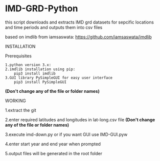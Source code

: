 # IMD-GRD-Python
this script downloads and extracts IMD grd datasets for sepcific locations and time periods and outputs them into csv files

based on imdlib from iamsaswata: https://github.com/iamsaswata/imdlib

INSTALLATION

Prerequisites

    1.python version 3.x:
    2.imdlib installation using pip:
        pip3 install imdlib
    3.GUI library PySimpleGUI for easy user interface
        pip3 install PySimpleGUI

 **(Don't change any of the file or folder names)**

WORKING

  1.extract the git
  
  2.enter required latitudes and longitudes in lat-long.csv file **(Don't change any of the file or folder names)**
  
  3.execute imd-down.py or if you want GUI use IMD-GUI.pyw
  
  4.enter start year and end year when prompted
  
  5.output files will be generated in the root folder
  
